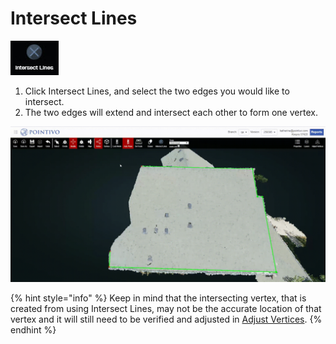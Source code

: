 # Intersect Lines

![](../.gitbook/assets/intersectlines.jpg)

1. Click Intersect Lines, and select the two edges you would like to intersect.
2. The two edges will extend and intersect each other to form one vertex.

![](../.gitbook/assets/intersect-lines.gif)

{% hint style="info" %}
Keep in mind that the intersecting vertex, that is created from using Intersect Lines, may not be the accurate location of that vertex and it will still need to be verified and adjusted in [Adjust Vertices](../adjust-vertices/).
{% endhint %}




